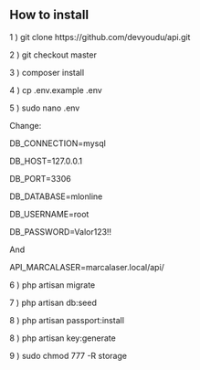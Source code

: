 ## How to install

<p>1 ) git clone https://github.com/devyoudu/api.git</p>
<p>2 ) git checkout master</p>
<p>3 ) composer install</p>
<p>4 ) cp .env.example .env</p>
<p>5 ) sudo nano .env</p>
<p></p>    
<p>    Change:</p>
<p></p>
<p>    DB_CONNECTION=mysql</p>
<p>    DB_HOST=127.0.0.1</p>
<p>    DB_PORT=3306</p>
<p>    DB_DATABASE=mlonline</p>
<p>    DB_USERNAME=root</p>
<p>    DB_PASSWORD=Valor123!!</p>
<p></p>
<p>    And</p>
<p></p>
<p>    API_MARCALASER=marcalaser.local/api/</p>
<p></p>
<p></p>
<p>6 ) php artisan migrate</p>
<p>7 ) php artisan db:seed</p>
<p>8 ) php artisan passport:install</p>
<p>8 ) php artisan key:generate</p>
<p>9 ) sudo chmod 777 -R storage</p>
